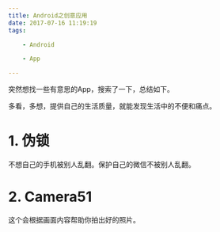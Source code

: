 ```yaml
---
title: Android之创意应用
date: 2017-07-16 11:19:19
tags:

	- Android

	- App

---
```


突然想找一些有意思的App，搜索了一下，总结如下。

多看，多想，提供自己的生活质量，就能发现生活中的不便和痛点。



# 1. 伪锁

不想自己的手机被别人乱翻。保护自己的微信不被别人乱翻。



# 2. Camera51

这个会根据画面内容帮助你拍出好的照片。





